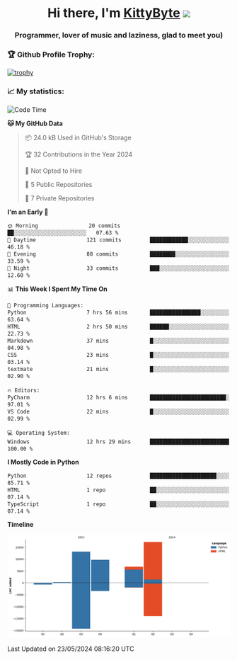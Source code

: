 <h1 align="center">Hi there, I'm <a href="https://github.com/KittyByte" target="_blank">KittyByte</a> 
<img src="https://github.com/blackcater/blackcater/raw/main/images/Hi.gif" height="32"/></h1>
<h3 align="center">Programmer, lover of music and laziness, glad to meet you)</h3>



<h3>🏆 Github Profile Trophy:</h1>

[![trophy](https://github-profile-trophy.vercel.app/?username=KittyByte&theme=gruvbox)](https://github.com/ryo-ma/github-profile-trophy)

<h3>📈 My statistics:</h1>

<!--START_SECTION:waka-->
![Code Time](http://img.shields.io/badge/Code%20Time-615%20hrs%2058%20mins-blue)

**🐱 My GitHub Data** 

> 📦 24.0 kB Used in GitHub's Storage 
 > 
> 🏆 32 Contributions in the Year 2024
 > 
> 🚫 Not Opted to Hire
 > 
> 📜 5 Public Repositories 
 > 
> 🔑 7 Private Repositories 
 > 
**I'm an Early 🐤** 

```text
🌞 Morning                20 commits          ██░░░░░░░░░░░░░░░░░░░░░░░   07.63 % 
🌆 Daytime                121 commits         ████████████░░░░░░░░░░░░░   46.18 % 
🌃 Evening                88 commits          ████████░░░░░░░░░░░░░░░░░   33.59 % 
🌙 Night                  33 commits          ███░░░░░░░░░░░░░░░░░░░░░░   12.60 % 
```


📊 **This Week I Spent My Time On** 

```text
💬 Programming Languages: 
Python                   7 hrs 56 mins       ████████████████░░░░░░░░░   63.64 % 
HTML                     2 hrs 50 mins       ██████░░░░░░░░░░░░░░░░░░░   22.73 % 
Markdown                 37 mins             █░░░░░░░░░░░░░░░░░░░░░░░░   04.98 % 
CSS                      23 mins             █░░░░░░░░░░░░░░░░░░░░░░░░   03.14 % 
textmate                 21 mins             █░░░░░░░░░░░░░░░░░░░░░░░░   02.90 % 

🔥 Editors: 
PyCharm                  12 hrs 6 mins       ████████████████████████░   97.01 % 
VS Code                  22 mins             █░░░░░░░░░░░░░░░░░░░░░░░░   02.99 % 

💻 Operating System: 
Windows                  12 hrs 29 mins      █████████████████████████   100.00 % 
```

**I Mostly Code in Python** 

```text
Python                   12 repos            █████████████████████░░░░   85.71 % 
HTML                     1 repo              ██░░░░░░░░░░░░░░░░░░░░░░░   07.14 % 
TypeScript               1 repo              ██░░░░░░░░░░░░░░░░░░░░░░░   07.14 % 
```



**Timeline**

![Lines of Code chart](https://raw.githubusercontent.com/KittyByte/KittyByte/main/assets/bar_graph.png)


 Last Updated on 23/05/2024 08:16:20 UTC
<!--END_SECTION:waka-->
